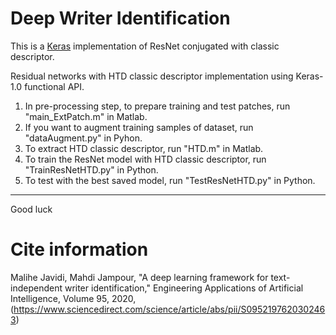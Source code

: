 # Deep Writer Identification

This is a [Keras](https://keras.io/) implementation of ResNet conjugated with classic descriptor.

Residual networks with HTD classic descriptor implementation using Keras-1.0 functional API.
1. In pre-processing step, to prepare training and test patches, run "main_ExtPatch.m" in Matlab.
2. If you want to augment training samples of dataset, run "dataAugment.py" in Pyhon.
3. To extract HTD classic descriptor, run "HTD.m" in Matlab.
4. To train the ResNet model with HTD classic descriptor, run "TrainResNetHTD.py" in Python.
5. To test with the best saved model, run "TestResNetHTD.py" in Python.

**************************************************************************************************************************************************

Good luck


# Cite information
Malihe Javidi, Mahdi Jampour, 
"A deep learning framework for text-independent writer identification,"
Engineering Applications of Artificial Intelligence, Volume 95, 2020,(https://www.sciencedirect.com/science/article/abs/pii/S0952197620302463)
